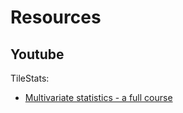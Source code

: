 # Resources
## Youtube
TileStats:

- [Multivariate statistics - a full course](https://www.youtube.com/watch?v=QtAZsWseIKk&list=PLLTSM0eKjC2fZqeVFWBBBr8KSqnBIPMQD)